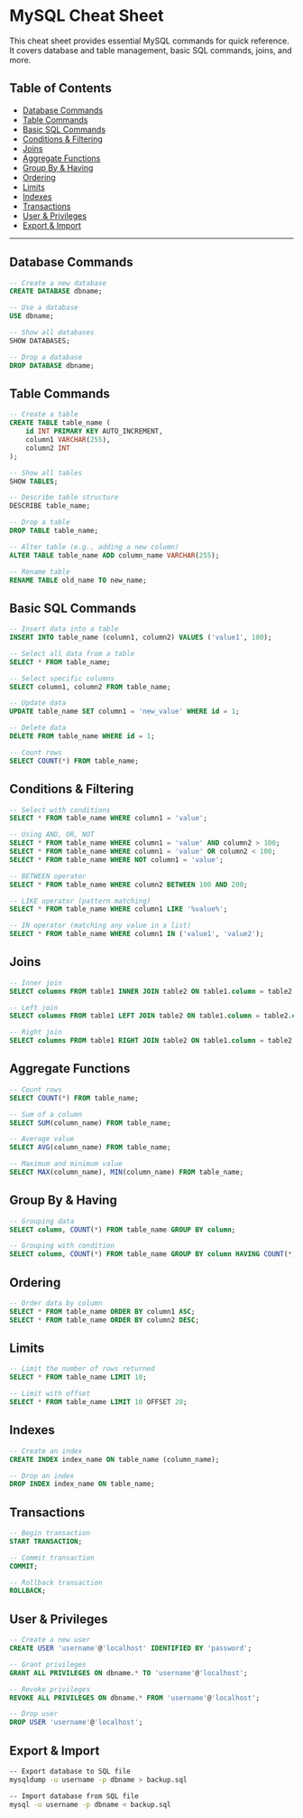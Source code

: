
# MySQL Cheat Sheet

This cheat sheet provides essential MySQL commands for quick reference. It covers database and table management, basic SQL commands, joins, and more.

## Table of Contents
- [Database Commands](#database-commands)
- [Table Commands](#table-commands)
- [Basic SQL Commands](#basic-sql-commands)
- [Conditions & Filtering](#conditions--filtering)
- [Joins](#joins)
- [Aggregate Functions](#aggregate-functions)
- [Group By & Having](#group-by--having)
- [Ordering](#ordering)
- [Limits](#limits)
- [Indexes](#indexes)
- [Transactions](#transactions)
- [User & Privileges](#user--privileges)
- [Export & Import](#export--import)

---

## Database Commands
```sql
-- Create a new database
CREATE DATABASE dbname;

-- Use a database
USE dbname;

-- Show all databases
SHOW DATABASES;

-- Drop a database
DROP DATABASE dbname;
```

## Table Commands
```sql
-- Create a table
CREATE TABLE table_name (
    id INT PRIMARY KEY AUTO_INCREMENT,
    column1 VARCHAR(255),
    column2 INT
);

-- Show all tables
SHOW TABLES;

-- Describe table structure
DESCRIBE table_name;

-- Drop a table
DROP TABLE table_name;

-- Alter table (e.g., adding a new column)
ALTER TABLE table_name ADD column_name VARCHAR(255);

-- Rename table
RENAME TABLE old_name TO new_name;
```

## Basic SQL Commands
```sql
-- Insert data into a table
INSERT INTO table_name (column1, column2) VALUES ('value1', 100);

-- Select all data from a table
SELECT * FROM table_name;

-- Select specific columns
SELECT column1, column2 FROM table_name;

-- Update data
UPDATE table_name SET column1 = 'new_value' WHERE id = 1;

-- Delete data
DELETE FROM table_name WHERE id = 1;

-- Count rows
SELECT COUNT(*) FROM table_name;
```

## Conditions & Filtering
```sql
-- Select with conditions
SELECT * FROM table_name WHERE column1 = 'value';

-- Using AND, OR, NOT
SELECT * FROM table_name WHERE column1 = 'value' AND column2 > 100;
SELECT * FROM table_name WHERE column1 = 'value' OR column2 < 100;
SELECT * FROM table_name WHERE NOT column1 = 'value';

-- BETWEEN operator
SELECT * FROM table_name WHERE column2 BETWEEN 100 AND 200;

-- LIKE operator (pattern matching)
SELECT * FROM table_name WHERE column1 LIKE '%value%';

-- IN operator (matching any value in a list)
SELECT * FROM table_name WHERE column1 IN ('value1', 'value2');
```

## Joins
```sql
-- Inner join
SELECT columns FROM table1 INNER JOIN table2 ON table1.column = table2.column;

-- Left join
SELECT columns FROM table1 LEFT JOIN table2 ON table1.column = table2.column;

-- Right join
SELECT columns FROM table1 RIGHT JOIN table2 ON table1.column = table2.column;
```

## Aggregate Functions
```sql
-- Count rows
SELECT COUNT(*) FROM table_name;

-- Sum of a column
SELECT SUM(column_name) FROM table_name;

-- Average value
SELECT AVG(column_name) FROM table_name;

-- Maximum and minimum value
SELECT MAX(column_name), MIN(column_name) FROM table_name;
```

## Group By & Having
```sql
-- Grouping data
SELECT column, COUNT(*) FROM table_name GROUP BY column;

-- Grouping with condition
SELECT column, COUNT(*) FROM table_name GROUP BY column HAVING COUNT(*) > 1;
```

## Ordering
```sql
-- Order data by column
SELECT * FROM table_name ORDER BY column1 ASC;
SELECT * FROM table_name ORDER BY column2 DESC;
```

## Limits
```sql
-- Limit the number of rows returned
SELECT * FROM table_name LIMIT 10;

-- Limit with offset
SELECT * FROM table_name LIMIT 10 OFFSET 20;
```

## Indexes
```sql
-- Create an index
CREATE INDEX index_name ON table_name (column_name);

-- Drop an index
DROP INDEX index_name ON table_name;
```

## Transactions
```sql
-- Begin transaction
START TRANSACTION;

-- Commit transaction
COMMIT;

-- Rollback transaction
ROLLBACK;
```

## User & Privileges
```sql
-- Create a new user
CREATE USER 'username'@'localhost' IDENTIFIED BY 'password';

-- Grant privileges
GRANT ALL PRIVILEGES ON dbname.* TO 'username'@'localhost';

-- Revoke privileges
REVOKE ALL PRIVILEGES ON dbname.* FROM 'username'@'localhost';

-- Drop user
DROP USER 'username'@'localhost';
```

## Export & Import
```bash
-- Export database to SQL file
mysqldump -u username -p dbname > backup.sql

-- Import database from SQL file
mysql -u username -p dbname < backup.sql
```

